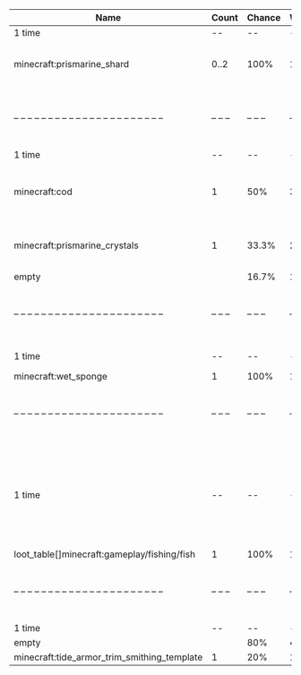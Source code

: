 | Name                                        | Count | Chance | Weight | Comment                                                                          |
| ------------------------------------------- | ----- | ------ | ------ | -------------------------------------------------------------------------------- |
| 1 time                                      |    -- |     -- |     -- |                                                                                  |
| minecraft:prismarine_shard                  |  0..2 |   100% |      1 | add drop: 0..1 * level {enchantment: looting}                                    |
| – – – – – – – – – – – – – – – – – – – – – – | – – – | – – –  | – – –  | – – – – – – – – – – – – – – – – – – – – – – – – – – – – – – – – – – – – – – – –  |
| 1 time                                      |    -- |     -- |     -- |                                                                                  |
| minecraft:cod                               |     1 |    50% |    3/6 | add drop: 0..1 * level {enchantment: looting}, furnace smelt                     |
| minecraft:prismarine_crystals               |     1 |  33.3% |    2/6 | add drop: 0..1 * level {enchantment: looting}                                    |
| empty                                       |       |  16.7% |    1/6 |                                                                                  |
| – – – – – – – – – – – – – – – – – – – – – – | – – – | – – –  | – – –  | – – – – – – – – – – – – – – – – – – – – – – – – – – – – – – – – – – – – – – – –  |
| 1 time                                      |    -- |     -- |     -- | killed by player                                                                 |
| minecraft:wet_sponge                        |     1 |   100% |      1 |                                                                                  |
| – – – – – – – – – – – – – – – – – – – – – – | – – – | – – –  | – – –  | – – – – – – – – – – – – – – – – – – – – – – – – – – – – – – – – – – – – – – – –  |
| 1 time                                      |    -- |     -- |     -- | killed by player, random chance {enchantment: looting}: 0.035% + 0.01%*(level-1) |
| loot_table[]minecraft:gameplay/fishing/fish |     1 |   100% |      1 | furnace smelt                                                                    |
| – – – – – – – – – – – – – – – – – – – – – – | – – – | – – –  | – – –  | – – – – – – – – – – – – – – – – – – – – – – – – – – – – – – – – – – – – – – – –  |
| 1 time                                      |    -- |     -- |     -- |                                                                                  |
| empty                                       |       |    80% |    4/5 |                                                                                  |
| minecraft:tide_armor_trim_smithing_template |     1 |    20% |    1/5 |                                                                                  |